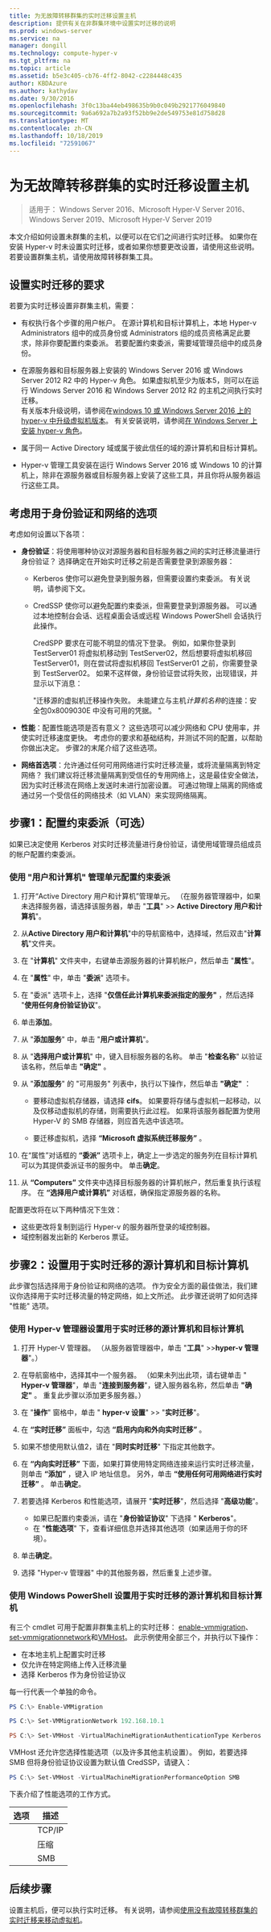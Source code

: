 ```yaml
---
title: 为无故障转移群集的实时迁移设置主机
description: 提供有关在非群集环境中设置实时迁移的说明
ms.prod: windows-server
ms.service: na
manager: dongill
ms.technology: compute-hyper-v
ms.tgt_pltfrm: na
ms.topic: article
ms.assetid: b5e3c405-cb76-4ff2-8042-c2284448c435
author: KBDAzure
ms.author: kathydav
ms.date: 9/30/2016
ms.openlocfilehash: 3f0c13ba44eb498635b9b0c049b2921776049840
ms.sourcegitcommit: 9a6a692a7b2a93f52bb9e2de549753e81d758d28
ms.translationtype: MT
ms.contentlocale: zh-CN
ms.lasthandoff: 10/18/2019
ms.locfileid: "72591067"
---
```

# <a name="set-up-hosts-for-live-migration-without-failover-clustering"></a>为无故障转移群集的实时迁移设置主机

>适用于： Windows Server 2016、Microsoft Hyper-V Server 2016、Windows Server 2019、Microsoft Hyper-V Server 2019

本文介绍如何设置未群集的主机，以便可以在它们之间进行实时迁移。 如果你在安装 Hyper-v 时未设置实时迁移，或者如果你想要更改设置，请使用这些说明。 若要设置群集主机，请使用故障转移群集工具。

## <a name="requirements-for-setting-up-live-migration"></a>设置实时迁移的要求

若要为实时迁移设置非群集主机，需要：

-  有权执行各个步骤的用户帐户。 在源计算机和目标计算机上，本地 Hyper-v Administrators 组中的成员身份或 Administrators 组的成员资格满足此要求，除非你要配置约束委派。 若要配置约束委派，需要域管理员组中的成员身份。

- 在源服务器和目标服务器上安装的 Windows Server 2016 或 Windows Server 2012 R2 中的 Hyper-v 角色。 如果虚拟机至少为版本5，则可以在运行 Windows Server 2016 和 Windows Server 2012 R2 的主机之间执行实时迁移。 <br>有关版本升级说明，请参阅在[windows 10 或 Windows Server 2016 上的 hyper-v 中升级虚拟机版本](Upgrade-virtual-machine-version-in-Hyper-V-on-Windows-or-Windows-Server.md)。 有关安装说明，请参阅[在 Windows Server 上安装 hyper-v 角色](../get-started/Install-the-Hyper-V-role-on-Windows-Server.md)。

- 属于同一 Active Directory 域或属于彼此信任的域的源计算机和目标计算机。
- Hyper-v 管理工具安装在运行 Windows Server 2016 或 Windows 10 的计算机上，除非在源服务器或目标服务器上安装了这些工具，并且你将从服务器运行这些工具。

## <a name="consider-options-for-authentication-and-networking"></a>考虑用于身份验证和网络的选项

考虑如何设置以下各项：

-  **身份验证**：将使用哪种协议对源服务器和目标服务器之间的实时迁移流量进行身份验证？ 选择确定在开始实时迁移之前是否需要登录到源服务器：
   - Kerberos 使你可以避免登录到服务器，但需要设置约束委派。 有关说明，请参阅下文。
   - CredSSP 使你可以避免配置约束委派，但需要登录到源服务器。 可以通过本地控制台会话、远程桌面会话或远程 Windows PowerShell 会话执行此操作。

      CredSPP 要求在可能不明显的情况下登录。 例如，如果你登录到 TestServer01 将虚拟机移动到 TestServer02，然后想要将虚拟机移回 TestServer01，则在尝试将虚拟机移回 TestServer01 之前，你需要登录到 TestServer02。 如果不这样做，身份验证尝试将失败，出现错误，并显示以下消息：

      "迁移源的虚拟机迁移操作失败。
      未能建立与主机*计算机名称*的连接：安全包0x8009030E 中没有可用的凭据。 "

-   **性能**：配置性能选项是否有意义？ 这些选项可以减少网络和 CPU 使用率，并使实时迁移速度更快。 考虑你的要求和基础结构，并测试不同的配置，以帮助你做出决定。 步骤2的末尾介绍了这些选项。

-  **网络首选项**：允许通过任何可用网络进行实时迁移流量，或将流量隔离到特定网络？ 我们建议将迁移流量隔离到受信任的专用网络上，这是最佳安全做法，因为实时迁移流在网络上发送时未进行加密设置。 可通过物理上隔离的网络或通过另一个受信任的网络技术（如 VLAN）来实现网络隔离。

## <a name="BKMK_Step1"></a>步骤1：配置约束委派（可选）
如果已决定使用 Kerberos 对实时迁移流量进行身份验证，请使用域管理员组成员的帐户配置约束委派。

### <a name="use-the-users-and-computers-snap-in-to-configure-constrained-delegation"></a>使用 "用户和计算机" 管理单元配置约束委派

1.  打开“Active Directory 用户和计算机”管理单元。 （在服务器管理器中，如果未选择服务器，请选择该服务器，单击 "**工具**"  >> **Active Directory 用户和计算机**"。

2.  从**Active Directory 用户和计算机**"中的导航窗格中，选择域，然后双击"**计算机**"文件夹。

3.  在 "**计算机**" 文件夹中，右键单击源服务器的计算机帐户，然后单击 "**属性**"。

4.  在 "**属性**" 中，单击 "**委派**" 选项卡。

5.  在 "委派" 选项卡上，选择 "**仅信任此计算机来委派指定的服务"** ，然后选择 "**使用任何身份验证协议**"。

6.  单击**添加**。

7.  从 "**添加服务**" 中，单击 "**用户或计算机**"。

8.  从 "**选择用户或计算机**" 中，键入目标服务器的名称。 单击 "**检查名称**" 以验证该名称，然后单击 **"确定"** 。

9. 从 "**添加服务**" 的 "可用服务" 列表中，执行以下操作，然后单击 **"确定"** ：

    -   要移动虚拟机存储器，请选择 **cifs**。 如果要将存储与虚拟机一起移动，以及仅移动虚拟机的存储，则需要执行此过程。 如果将该服务器配置为使用 Hyper-V 的 SMB 存储器，则应首先选中该选项。

    -   要迁移虚拟机，选择 **“Microsoft 虚拟系统迁移服务”** 。

10. 在“属性”对话框的 **“委派”** 选项卡上，确定上一步选定的服务列在目标计算机可以为其提供委派证书的服务中。 单击**确定**。

11. 从 **“Computers”** 文件夹中选择目标服务器的计算机帐户，然后重复执行该程序。 在 **“选择用户或计算机”** 对话框，确保指定源服务器的名称。

配置更改将在以下两种情况下生效：

  -  这些更改将复制到运行 Hyper-v 的服务器所登录的域控制器。
  -  域控制器发出新的 Kerberos 票证。

## <a name="BKMK_Step2"></a>步骤2：设置用于实时迁移的源计算机和目标计算机
此步骤包括选择用于身份验证和网络的选项。 作为安全方面的最佳做法，我们建议你选择用于实时迁移流量的特定网络，如上文所述。 此步骤还说明了如何选择 "性能" 选项。

### <a name="use-hyper-v-manager-to-set-up-the-source-and-destination-computers-for-live-migration"></a>使用 Hyper-v 管理器设置用于实时迁移的源计算机和目标计算机

1.  打开 Hyper-V 管理器。 （从服务器管理器中，单击 "**工具**"  >>**hyper-v 管理器**"。）

2.  在导航窗格中，选择其中一个服务器。 （如果未列出此项，请右键单击 " **Hyper-v 管理器**"，单击 "**连接到服务器**"，键入服务器名称，然后单击 **"确定"** 。 重复此步骤以添加更多服务器。）

3.  在 "**操作**" 窗格中，单击 " **hyper-v 设置**"  >> "**实时迁移**"。

4.  在 **“实时迁移”** 面板中，勾选 **“启用内向和外向实时迁移”** 。

5.  如果不想使用默认值2，请在 "**同时实时迁移**" 下指定其他数字。

6.  在 **“内向实时迁移”** 下面，如果打算使用特定网络连接来运行实时迁移流量，则单击 **“添加”** ，键入 IP 地址信息。 另外，单击 **“使用任何可用网络进行实时迁移”** 。 单击**确定**。

7.  若要选择 Kerberos 和性能选项，请展开 "**实时迁移**"，然后选择 "**高级功能**"。

    - 如果已配置约束委派，请在 "**身份验证协议**" 下选择 " **Kerberos**"。
    - 在 "**性能选项**" 下，查看详细信息并选择其他选项（如果适用于你的环境）。

8. 单击**确定**。

9. 选择 "Hyper-v 管理器" 中的其他服务器，然后重复上述步骤。

### <a name="use-windows-powershell-to-set-up-the-source-and-destination-computers-for-live-migration"></a>使用 Windows PowerShell 设置用于实时迁移的源计算机和目标计算机

有三个 cmdlet 可用于配置非群集主机上的实时迁移： [enable-vmmigration](https://technet.microsoft.com/library/hh848544.aspx)、 [set-vmmigrationnetwork](https://technet.microsoft.com/library/hh848467.aspx)和[VMHost](https://technet.microsoft.com/library/hh848524.aspx)。 此示例使用全部三个，并执行以下操作：
  - 在本地主机上配置实时迁移
  - 仅允许在特定网络上传入迁移流量
  - 选择 Kerberos 作为身份验证协议

每一行代表一个单独的命令。

```PowerShell
PS C:\> Enable-VMMigration

PS C:\> Set-VMMigrationNetwork 192.168.10.1

PS C:\> Set-VMHost -VirtualMachineMigrationAuthenticationType Kerberos
```

VMHost 还允许您选择性能选项（以及许多其他主机设置）。 例如，若要选择 SMB 但将身份验证协议设置为默认值 CredSSP，请键入：

```PowerShell
PS C:\> Set-VMHost -VirtualMachineMigrationPerformanceOption SMB
```

下表介绍了性能选项的工作方式。

|选项|描述|
|----------|---------------|
    |TCP/IP|通过 TCP/IP 连接将虚拟机的内存复制到目标服务器。|
    |压缩|在通过 TCP/IP 连接将虚拟机复制到目标服务器之前压缩该虚拟机的内存内容。 **注意：** 这是**默认**设置。|
    |SMB|通过 SMB 3.0 连接将虚拟机的内存复制到目标服务器。<br /><br />-当源服务器和目标服务器上的网络适配器启用了远程直接内存访问（RDMA）功能时，将使用 SMB 直通。<br />-在识别到正确的 SMB 多通道配置后，SMB 多通道将自动检测并使用多个连接。<br /><br />有关详细信息，请参阅[通过 SMB 直通优化文件服务器的性能](https://technet.microsoft.com/library/jj134210(WS.11).aspx)。|

 ## <a name="next-steps"></a>后续步骤

 设置主机后，便可以执行实时迁移。 有关说明，请参阅[使用没有故障转移群集的实时迁移来移动虚拟机](../manage/Use-live-migration-without-Failover-Clustering-to-move-a-virtual-machine.md)。
